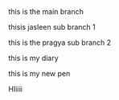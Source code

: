 this is the main branch

thisis jasleen sub branch 1

this is the pragya sub branch 2

this is my diary

this is my new pen

HIiiii
